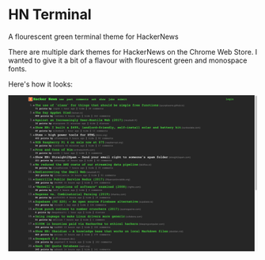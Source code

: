 # HN Terminal
A flourescent green terminal theme for HackerNews

There are multiple dark themes for HackerNews on the Chrome Web Store. I wanted to give it a bit of a flavour with flourescent green and monospace fonts. 

Here's how it looks: 

![Theme screenshot](https://github.com/karthikpasupathy/hn-terminal/blob/master/hn-terminal-theme.png)

